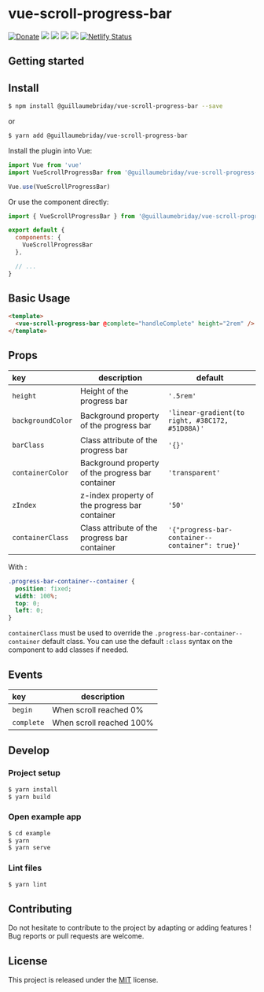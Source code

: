 # vue-scroll-progress-bar

[![Donate](https://img.shields.io/badge/Donate-PayPal-green.svg)](https://www.paypal.me/guillaumebriday)
![](https://github.com/guillaumebriday/vue-scroll-progress-bar/workflows/Lint/badge.svg)
[![](https://img.shields.io/npm/dt/@guillaumebriday/vue-scroll-progress-bar.svg)](https://www.npmjs.com/package/@guillaumebriday/vue-scroll-progress-bar)
[![](https://img.shields.io/npm/v/@guillaumebriday/vue-scroll-progress-bar.svg)](https://www.npmjs.com/package/@guillaumebriday/vue-scroll-progress-bar)
[![](https://img.shields.io/github/license/guillaumebriday/vue-scroll-progress-bar.svg)](https://github.com/guillaumebriday/vue-scroll-progress-bar)
[![Netlify Status](https://api.netlify.com/api/v1/badges/63086bf9-f804-451e-9319-052191432063/deploy-status)](https://app.netlify.com/sites/vue-scroll-progress-bar/deploys)

## Getting started

## Install

```bash
$ npm install @guillaumebriday/vue-scroll-progress-bar --save
```

or

```bash
$ yarn add @guillaumebriday/vue-scroll-progress-bar
```

Install the plugin into Vue:
```js
import Vue from 'vue'
import VueScrollProgressBar from '@guillaumebriday/vue-scroll-progress-bar'

Vue.use(VueScrollProgressBar)
```

Or use the component directly:

```js
import { VueScrollProgressBar } from '@guillaumebriday/vue-scroll-progress-bar'

export default {
  components: {
    VueScrollProgressBar
  },

  // ...
}
```

## Basic Usage

```html
<template>
  <vue-scroll-progress-bar @complete="handleComplete" height="2rem" />
</template>
```

## Props

|key|description|default|
|:---|---|---|
| `height`|Height of the progress bar|`'.5rem'`|
|`backgroundColor`|Background property of the progress bar|`'linear-gradient(to right, #38C172, #51D88A)'`|
|`barClass`|Class attribute of the progress bar|`'{}'`|
|`containerColor`|Background property of the progress bar container|`'transparent'`|
|`zIndex`|z-index property of the progress bar container|`'50'`|
|`containerClass`|Class attribute of the progress bar container|`'{"progress-bar-container--container": true}'`|

With :

```css
.progress-bar-container--container {
  position: fixed;
  width: 100%;
  top: 0;
  left: 0;
}
```

`containerClass` must be used to override the `.progress-bar-container--container` default class. You can use the default `:class` syntax on the component to add classes if needed.

## Events

|key|description|
|:---|---|
| `begin`|When scroll reached 0%|
|`complete`|When scroll reached 100%|

## Develop

### Project setup
```bash
$ yarn install
$ yarn build
```

### Open example app

```bash
$ cd example
$ yarn
$ yarn serve
```

### Lint files
```bash
$ yarn lint
```

## Contributing

Do not hesitate to contribute to the project by adapting or adding features ! Bug reports or pull requests are welcome.

## License

This project is released under the [MIT](http://opensource.org/licenses/MIT) license.
